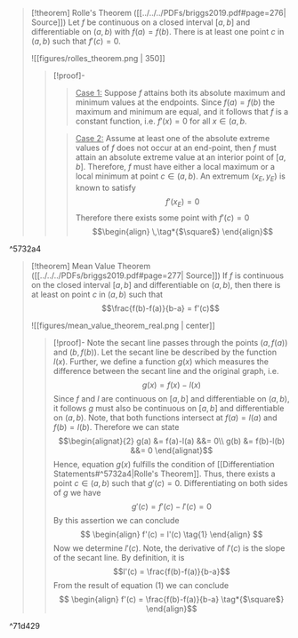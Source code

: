 >[!theorem] Rolle's Theorem ([[../../../PDFs/briggs2019.pdf#page=276| Source]])
>Let $f$ be continuous on a closed interval $[a,b]$ and differentiable on $(a,b)$ with $f(a) = f(b)$. There is at least one point $c$ in $(a,b)$ such that $f'(c) = 0$.
>
>![[figures/rolles_theorem.png | 350]]
>>[!proof]-
>>><u>Case 1:</u>
>>>Suppose $f$ attains both its absolute maximum and minimum values at the endpoints. Since $f(a) = f(b)$ the maximum and minimum are equal, and it follows that $f$ is a constant function, i.e. $f'(x) = 0$ for all $x \in (a,b$.
>>
>>><u>Case 2:</u>
>>>Assume at least one of the absolute extreme values of $f$ does not occur at an end-point, then $f$ must attain an absolute extreme value at an interior point of $[a,b]$. Therefore, $f$ must have either a local maximum or a local minimum at point $c \in (a,b)$.  An extremum $(x_{E}, y_{E})$ is known to satisfy
>>>$$ f'(x_{E})=0$$
>>>Therefore there exists some point with $f'(c)=0$ $$\begin{align}
>>> \,\tag*{$\square$}
>>>\end{align}$$

^5732a4

>[!theorem] Mean Value Theorem ([[../../../PDFs/briggs2019.pdf#page=277| Source]])
> If $f$ is continuous on the closed interval $[a,b]$ and differentiable on $(a,b)$, then there is at least on point $c$ in $(a,b)$ such that
> $$\frac{f(b)-f(a)}{b-a} = f'(c)$$
> 
> ![[figures/mean_value_theorem_real.png | center]]
>>[!proof]-
>> Note the secant line passes through the points $(a, f(a))$ and $(b, f(b))$. Let the secant line be described by the function $l(x)$. Further, we define a function $g(x)$ which measures the difference between the secant line and the original graph, i.e.
>> $$g(x) = f(x) - l(x)$$
>> Since $f$ and $l$ are continuous on $[a,b]$ and differentiable on $(a,b)$, it follows $g$ must also be continuous on $[a,b]$ and differentiable on $(a,b)$. Note, that both functions intersect at $f(a) = l(a)$ and $f(b) = l(b)$. Therefore we can state
>> $$\begin{alignat}{2}
>> g(a) &= f(a)-l(a)  &&= 0\\
>> g(b) &= f(b)-l(b) &&= 0
>>\end{alignat}$$
>>Hence, equation $g(x)$ fulfills the condition of [[Differentiation Statements#^5732a4|Rolle's Theorem]]. Thus, there exists a point $c \in (a,b)$ such that $g'(c) = 0$.  Differentiating on both sides of $g$ we have
>>$$ g'(c) = f'(c) - l'(c) = 0$$
>>By this assertion we can conclude
>>$$ \begin{align}
>> f'(c) = l'(c) \tag{1}
>>\end{align} $$
>>Now we determine $l'(c)$. Note, the derivative of $l'(c)$ is the slope of the secant line. By definition, it is
>>$$l'(c) = \frac{f(b)-f(a)}{b-a}$$
>>From the result of equation $(1)$ we can conclude
>>$$ \begin{align}
>> f'(c) = \frac{f(b)-f(a)}{b-a} \tag*{$\square$}
>>\end{align}$$

^71d429

